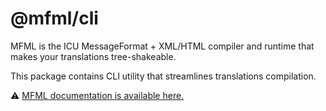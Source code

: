 # @mfml/cli

MFML is the ICU MessageFormat + XML/HTML compiler and runtime that makes your translations tree-shakeable.

This package contains CLI utility that streamlines translations compilation.

⚠️ [MFML documentation is available here.](https://github.com/smikhalevski/mfml)
